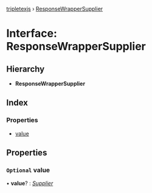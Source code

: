 [tripletexjs](../README.md) › [ResponseWrapperSupplier](responsewrappersupplier.md)

# Interface: ResponseWrapperSupplier

## Hierarchy

* **ResponseWrapperSupplier**

## Index

### Properties

* [value](responsewrappersupplier.md#optional-value)

## Properties

### `Optional` value

• **value**? : *[Supplier](supplier.md)*
